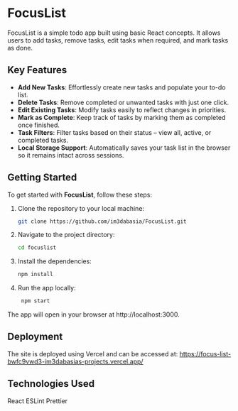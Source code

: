# FocusList

FocusList is a simple todo app built using basic React concepts. It allows users to add tasks, remove tasks, edit tasks when required, and mark tasks as done.

## Key Features

- **Add New Tasks**: Effortlessly create new tasks and populate your to-do list.
- **Delete Tasks**: Remove completed or unwanted tasks with just one click.
- **Edit Existing Tasks**: Modify tasks easily to reflect changes in priorities.
- **Mark as Complete**: Keep track of tasks by marking them as completed once finished.
- **Task Filters**: Filter tasks based on their status – view all, active, or completed tasks.
- **Local Storage Support**: Automatically saves your task list in the browser so it remains intact across sessions.

## Getting Started

To get started with **FocusList**, follow these steps:

1. Clone the repository to your local machine:
   ```bash
   git clone https://github.com/im3dabasia/FocusList.git
   ```

2. Navigate to the project directory:

   ```bash
   cd focuslist
   ```

3. Install the dependencies:

   ```bash
   npm install
   ```

4. Run the app locally:

   ```bash
	npm start
	```

The app will open in your browser at http://localhost:3000.

## Deployment

The site is deployed using Vercel and can be accessed at: https://focus-list-bwfc9vwd3-im3dabasias-projects.vercel.app/

## Technologies Used

React
ESLint
Prettier
